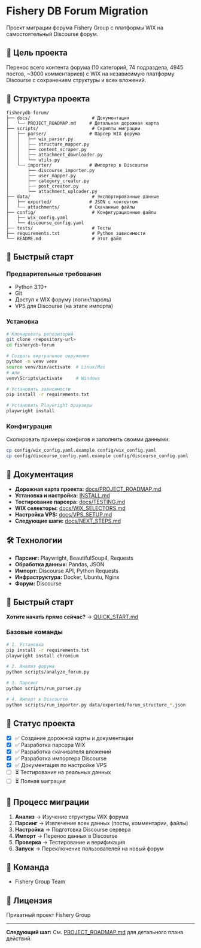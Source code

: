 # Fishery DB Forum Migration

Проект миграции форума Fishery Group с платформы WIX на самостоятельный Discourse форум.

## 🎯 Цель проекта

Перенос всего контента форума (10 категорий, 74 подраздела, 4945 постов, ~3000 комментариев) с WIX на независимую платформу Discourse с сохранением структуры и всех вложений.

## 📁 Структура проекта

```
fisherydb-forum/
├── docs/                       # Документация
│   └── PROJECT_ROADMAP.md     # Детальная дорожная карта
├── scripts/                    # Скрипты миграции
│   ├── parser/                # Парсер WIX форума
│   │   ├── wix_parser.py
│   │   ├── structure_mapper.py
│   │   ├── content_scraper.py
│   │   ├── attachment_downloader.py
│   │   └── utils.py
│   └── importer/              # Импортер в Discourse
│       ├── discourse_importer.py
│       ├── user_mapper.py
│       ├── category_creator.py
│       ├── post_creator.py
│       └── attachment_uploader.py
├── data/                       # Экспортированные данные
│   ├── exported/              # JSON с контентом
│   └── attachments/           # Скачанные файлы
├── config/                     # Конфигурационные файлы
│   ├── wix_config.yaml
│   └── discourse_config.yaml
├── tests/                      # Тесты
├── requirements.txt            # Python зависимости
└── README.md                   # Этот файл
```

## 🚀 Быстрый старт

### Предварительные требования

- Python 3.10+
- Git
- Доступ к WIX форуму (логин/пароль)
- VPS для Discourse (на этапе импорта)

### Установка

```bash
# Клонировать репозиторий
git clone <repository-url>
cd fisherydb-forum

# Создать виртуальное окружение
python -m venv venv
source venv/bin/activate  # Linux/Mac
# или
venv\Scripts\activate     # Windows

# Установить зависимости
pip install -r requirements.txt

# Установить Playwright браузеры
playwright install
```

### Конфигурация

Скопировать примеры конфигов и заполнить своими данными:

```bash
cp config/wix_config.yaml.example config/wix_config.yaml
cp config/discourse_config.yaml.example config/discourse_config.yaml
```

## 📖 Документация

- **Дорожная карта проекта:** [docs/PROJECT_ROADMAP.md](docs/PROJECT_ROADMAP.md)
- **Установка и настройка:** [INSTALL.md](INSTALL.md)
- **Тестирование парсера:** [docs/TESTING.md](docs/TESTING.md)
- **WIX селекторы:** [docs/WIX_SELECTORS.md](docs/WIX_SELECTORS.md)
- **Настройка VPS:** [docs/VPS_SETUP.md](docs/VPS_SETUP.md)
- **Следующие шаги:** [docs/NEXT_STEPS.md](docs/NEXT_STEPS.md)

## 🛠️ Технологии

- **Парсинг:** Playwright, BeautifulSoup4, Requests
- **Обработка данных:** Pandas, JSON
- **Импорт:** Discourse API, Python Requests
- **Инфраструктура:** Docker, Ubuntu, Nginx
- **Форум:** Discourse

## 🎯 Быстрый старт

**Хотите начать прямо сейчас?** → [QUICK_START.md](QUICK_START.md)

### Базовые команды

```bash
# 1. Установка
pip install -r requirements.txt
playwright install chromium

# 2. Анализ форума
python scripts/analyze_forum.py

# 3. Парсинг
python scripts/run_parser.py

# 4. Импорт в Discourse
python scripts/run_importer.py data/exported/forum_structure_*.json
```

## 📝 Статус проекта

- [x] ✅ Создание дорожной карты и документации
- [x] ✅ Разработка парсера WIX
- [x] ✅ Разработка скачивателя вложений
- [x] ✅ Разработка импортера Discourse
- [x] ✅ Документация по настройке VPS
- [ ] ⏳ Тестирование на реальных данных
- [ ] ⏳ Полная миграция

## 🔄 Процесс миграции

1. **Анализ** → Изучение структуры WIX форума
2. **Парсинг** → Извлечение всех данных (посты, комментарии, файлы)
3. **Настройка** → Подготовка Discourse сервера
4. **Импорт** → Перенос данных в Discourse
5. **Проверка** → Тестирование и верификация
6. **Запуск** → Переключение пользователей на новый форум

## 👥 Команда

- Fishery Group Team

## 📄 Лицензия

Приватный проект Fishery Group

---

**Следующий шаг:** См. [PROJECT_ROADMAP.md](PROJECT_ROADMAP.md) для детального плана действий.

